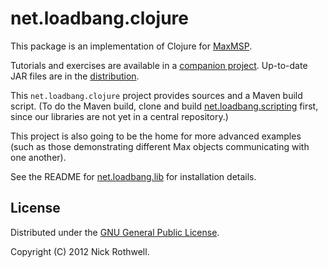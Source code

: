 # net.loadbang.clojure

This package is an implementation of Clojure for [MaxMSP][max].

Tutorials and exercises are available in a
[companion project][clojure-expo]. Up-to-date JAR files are
in the [distribution][dist].

This `net.loadbang.clojure`
project provides sources and a Maven build script. (To do the
Maven build, clone and build [net.loadbang.scripting][scripting]
first, since our libraries are not yet in a central repository.)

This project is also going to be the home for more advanced examples
(such as those demonstrating different Max objects communicating with
one another).

See the README for [net.loadbang.lib][lib] for installation details.

## License

Distributed under the [GNU General Public License][gpl].

Copyright (C) 2012 Nick Rothwell.

[max]: http://cycling74.com/products/max/
[dist]: https://github.com/downloads/cassiel/net.loadbang.clojure/distribution.zip
[clojure-expo]: https://github.com/cassiel/maxmsp-clojure-expo74
[scripting]: https://github.com/cassiel/net.loadbang.scripting
[lib]: https://github.com/cassiel/net.loadbang.lib
[gpl]: http://www.gnu.org/copyleft/gpl.html
